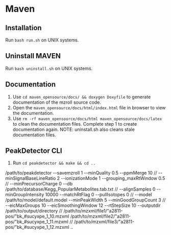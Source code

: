 Maven
=====

## Installation
Run `bash run.sh` on UNIX systems.

## Uninstall MAVEN
Run  `bash uninstall.sh` on UNIX systems.

## Documentation
1. Use `cd maven_opensource/docs/ && doxygen Doxyfile` to generate documentation of the mzroll source code.
2. Open the `maven_opensource/docs/html/index.html` file in browser to view the documentation.
3. Use `rm -rf maven_opensource/docs/html maven_opensource/docs/latex` to clean the documentation files. Complete step 1 to create documentation again.
  NOTE: uninstall.sh also cleans stale documentation files.

## PeakDetector CLI

1. Run `cd peakdetector && make && cd ..`

/path/to/peakdetector --savemzroll 1 --minQuality 0.5 --ppmMerge 10 //
--minSignalBaseLineRatio 2 --ionizationMode 1 --grouping_maxRtWindow 0.5 //
--minPrecursorCharge 0 --db /path/to/database/Kegg_PopularMetabolites.tab.txt //
--alignSamples 0 --minGroupIntensity 10000 --matchRtFlag 0 --pullIsotopes 0 //
--model /path/to/model/default.model --minPeakWidth 5 --minGoodGroupCount 3 //
--eicMaxGroups 10 --eicSmoothingWindow 12 --rtStepSize 10 --outputdir /path/to/output/directory //
/path/to/mzxml/file1/"a2811-pos/"bk_#sucyxpe_1_10.mzxml /path/to/mzxml/file2/"a2811-pos/"bk_#sucyxpe_1_11.mzxml //
/path/to/mzxml/file3/"a2811-pos/"bk_#sucyxpe_1_12.mzxml ..
